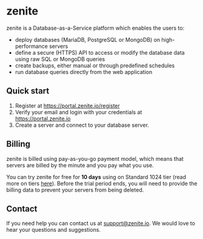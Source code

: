 # zenite

zenite is a Database-as-a-Service platform which enables the users to:

* deploy databases (MariaDB, PostgreSQL or MongoDB) on high-performance servers
* define a secure (HTTPS) API to access or modify the database data using raw SQL or MongoDB queries
* create backups, either manual or through predefined schedules
* run database queries directly from the web application

## Quick start

1. Register at https://portal.zenite.io/register
2. Verify your email and login with your credentials at https://portal.zenite.io
3. Create a server and connect to your database server.

## Billing

zenite is billed using pay-as-you-go payment model, which means that servers are billed by the minute and you pay what you use.

You can try zenite for free for **10 days** using on Standard 1024 tier (read more on tiers [here](server/pricing.md)). Before the trial period ends, you will need to provide the billing data to prevent your servers from being deleted.

## Contact

If you need help you can contact us at [support@zenite.io](mailto:support@zenite.io). We would love to hear your questions and suggestions.
